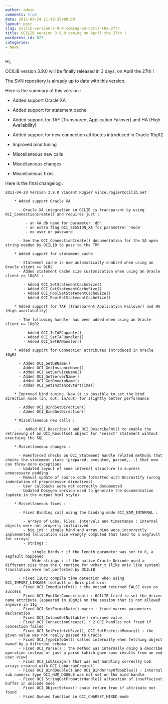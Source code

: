 ```yaml
---
author: admin
comments: true
date: 2011-04-24 21:49:25+00:00
layout: post
slug: ocilib-version-3-9-0-coming-on-april-the-27th
title: OCILIB version 3.9.0 coming on April the 27th !
wordpress_id: 627
categories:
- News
---
```


Hi,

OCILIB version 3.9.0 will be finally released in 3 days, on April the 27th !

The SVN repository is already up to date with this version.

Here is the summary of this version :





  * Added support Oracle XA 


  * Added support for statement cache 


  * Added support for TAF (Transparent Application Failover) and HA (High Availability)  


  * Added support for new connection attributes introduced in Oracle 10gR2 


  * Improved bind tuning 


  * Miscellaneous new calls 


  * Miscellaneous changes 


  * Miscellaneous fixes 



Here is the final changelog :


    
    
    2011-04-20 Version 3.9.0 Vincent Rogier vince.rogier@ocilib.net
    
        * Added support Oracle XA
    
          - Oracle XA integration in OCLIB is transparent by using OCI_ConnectionCreate() and requires just :
          
             - an XA db name for parameter 'db'
             - an extra flag OCI_SESSION_XA for parametrer 'mode'
             - no user or password
              
          - See the OCI_ConnectionCreate() documentation for the XA open string needed by OCILIB to pass to the TMP 
    
        * Added support for statement cache
    
          - Statement cache is now automatically enabled when using an Oracle client >= 9iR2
          - Added statement cache size customization when using an Oracle client >= 10gR1 :
            
            - Added OCI_SetStatementCacheSize()
            - Added OCI_GetStatementCacheSize()
            - Added OCI_PoolSetStatementCacheSize()
            - Added OCI_PoolGetStatementCacheSize()
    
        * Added support for TAF (Transparent Application Failover) and HA (High availabality) 
        
          - The following handler has been added when using an Oracle client >= 10gR2
    
            - Added OCI_IsTAFCapable()
            - Added OCI_SetTAFHandler()
            - Added OCI_SetHAHandler()
    
        * Added support for Connection attributes introduced in Oracle 10gR2 
    
          - Added OCI_GetDBName()
          - Added OCI_GetInstanceName()
          - Added OCI_GetServiceName()
          - Added OCI_GetServerName()
          - Added OCI_GetDomainName()
          - Added OCI_GetInstanceStartTime()
    
        * Improved bind tuning. Now it is possible to set the bind direction mode (in, out, in/out) for slightly better performance 
        
          - Added OCI_BindSetDirection()
          - Added OCI_BindGetDirection()
    
        * Miscellaneous new calls :
    
          -  Added OCI_Describe() and OCI_DescribeFmt() to enable the retrieving of an OCI_Resultset object for 'select' statement wihtout exectuing the SQL
    
        * Miscellaneous changes :
    
          - Reenforced checks on OCI_Statement handle related methods that checks the statement state (prepared, executed, parsed,...) that now can throw more exceptions
          - Updated layout of some internal structure to supress unnecessary padding
          - Manual update of source code formatted with Uncrustify (wrong indentation of preprocessor directives)
          - User callbacks were not correctly documented
          - Updated Doxygen version used to generate the documentation (update in the output html style)
    
        * Miscellaneous fixes :
    
          - Fixed Binding call using the binding mode OCI_BAM_INTERNAL :
    
            - arrays of Lobs, Files, Intervals and timestamps : internal objects were not properly initialized
            - big_int : single bind and array bind were incorrectly implemented (allocation size wrongly computed that lead to a segfault for arrays)	
            - strings : 
              
              - single binds : if the length parameter was set to 0, a segfault happened 
              - Wide strings : if the native Oracle Unicode used a different size than the C runtime for wchar_t (like unix like system) translation were not performed by OCILIB 
    
          - Fixed 11Gr2 compile time detection when using OCI_IMPORT_LINKAGE (default on Unix platform)   
          - Fixed OCI_ImmediateFmt() : the method returned FALSE even on success
          - Fixed OCI_PoolGetConnection() : OCILIB tried to set the driver name attribute (appeared in 10gR2) on the session that is not allowed anymore in 11g
          - Fixed OCI_SetFormatDate() macro : fixed macros parameters declaration
          - Fixed OCI_ColumnGetNullable() returned value
          - Fixed OCI_ConnectionCreate() : 2 OCI handles not freed if connection failed
          - Fixed OCI_SetPrefetchSize(), OCI_SetPrefetchMemory() : the given value was not really passed to Oracle
          - Fixed OCI_TypeInfoGet() called internally when fetching object owned by a different schema
          - Fixed OCI_Parse() : the method was internally doing a describe operation instead of just a parse (which gave same results from an end user view)
          - Fixed OCI_LobAssign() that was not handling correclty Lob arrays created with OCI_LobArrayCreate()
          - Fixed OCI_BindDouble() and OCI_BindArrayOfDoubles() : internal sub numeric type OCI_NUM_DOUBLE was not set on the bind handle
          - Fixed OCI_StringGetFromAttrHandle() allocation of insuffucient buffer in unicode mode
          - Fixed OCI_ObjectSetxxx() could return true if attribute not found
          - Fixed Queues function in OCI_CHARSET_MIXED mode
    
    
